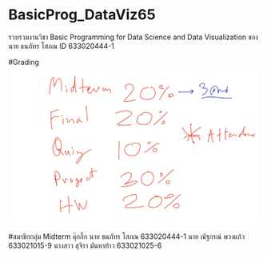 # BasicProg_DataViz65
รวบรวมงานวิชา Basic Programming for Data Science and Data Visualization ของ นาย ธนภัทร โสภณ ID 633020444-1

#Grading
![grading imagel](Grading.jpg)

#สมาชิกกลุ่ม Midterm ดุ๊กกิ๊ก
นาย ธนภัทร โสภณ 633020444-1
นาย ณัฐกรณ์ พวงแก้ว 633021015-9
นางสาว สุจิรา มันหาท้าว 633021025-6
